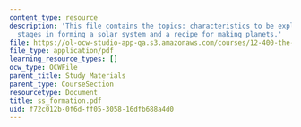 ```yaml
---
content_type: resource
description: 'This file contains the topics: characteristics to be explained by theory,
  stages in forming a solar system and a recipe for making planets.'
file: https://ol-ocw-studio-app-qa.s3.amazonaws.com/courses/12-400-the-solar-system-spring-2006/f72c012b0f6dff05305816dfb688a4d0_ss_formation.pdf
file_type: application/pdf
learning_resource_types: []
ocw_type: OCWFile
parent_title: Study Materials
parent_type: CourseSection
resourcetype: Document
title: ss_formation.pdf
uid: f72c012b-0f6d-ff05-3058-16dfb688a4d0
---
```

